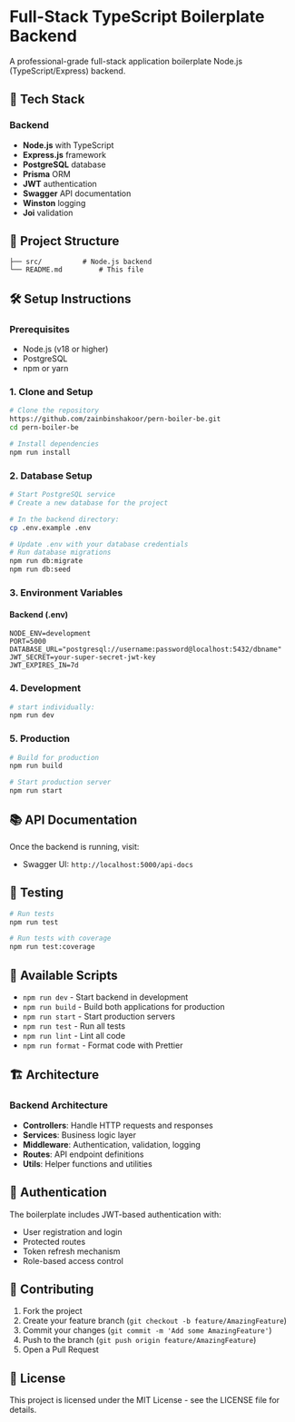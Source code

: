 # Full-Stack TypeScript Boilerplate Backend

A professional-grade full-stack application boilerplate Node.js (TypeScript/Express) backend.

## 🚀 Tech Stack

### Backend
- **Node.js** with TypeScript
- **Express.js** framework
- **PostgreSQL** database
- **Prisma** ORM
- **JWT** authentication
- **Swagger** API documentation
- **Winston** logging
- **Joi** validation

## 📁 Project Structure

```
├── src/          # Node.js backend
└── README.md         # This file
```

## 🛠️ Setup Instructions

### Prerequisites
- Node.js (v18 or higher)
- PostgreSQL
- npm or yarn

### 1. Clone and Setup

```bash
# Clone the repository
https://github.com/zainbinshakoor/pern-boiler-be.git
cd pern-boiler-be

# Install dependencies
npm run install
```

### 2. Database Setup

```bash
# Start PostgreSQL service
# Create a new database for the project

# In the backend directory:
cp .env.example .env

# Update .env with your database credentials
# Run database migrations
npm run db:migrate
npm run db:seed
```

### 3. Environment Variables

#### Backend (.env)
```env
NODE_ENV=development
PORT=5000
DATABASE_URL="postgresql://username:password@localhost:5432/dbname"
JWT_SECRET=your-super-secret-jwt-key
JWT_EXPIRES_IN=7d
```

### 4. Development

```bash
# start individually:
npm run dev
```

### 5. Production

```bash
# Build for production
npm run build

# Start production server
npm run start
```

## 📚 API Documentation

Once the backend is running, visit:
- Swagger UI: `http://localhost:5000/api-docs`

## 🧪 Testing

```bash
# Run tests
npm run test

# Run tests with coverage
npm run test:coverage
```

## 📝 Available Scripts

- `npm run dev` - Start backend in development
- `npm run build` - Build both applications for production
- `npm run start` - Start production servers
- `npm run test` - Run all tests
- `npm run lint` - Lint all code
- `npm run format` - Format code with Prettier

## 🏗️ Architecture

### Backend Architecture
- **Controllers**: Handle HTTP requests and responses
- **Services**: Business logic layer
- **Middleware**: Authentication, validation, logging
- **Routes**: API endpoint definitions
- **Utils**: Helper functions and utilities

## 🔐 Authentication

The boilerplate includes JWT-based authentication with:
- User registration and login
- Protected routes
- Token refresh mechanism
- Role-based access control

## 🤝 Contributing

1. Fork the project
2. Create your feature branch (`git checkout -b feature/AmazingFeature`)
3. Commit your changes (`git commit -m 'Add some AmazingFeature'`)
4. Push to the branch (`git push origin feature/AmazingFeature`)
5. Open a Pull Request

## 📄 License

This project is licensed under the MIT License - see the LICENSE file for details.

